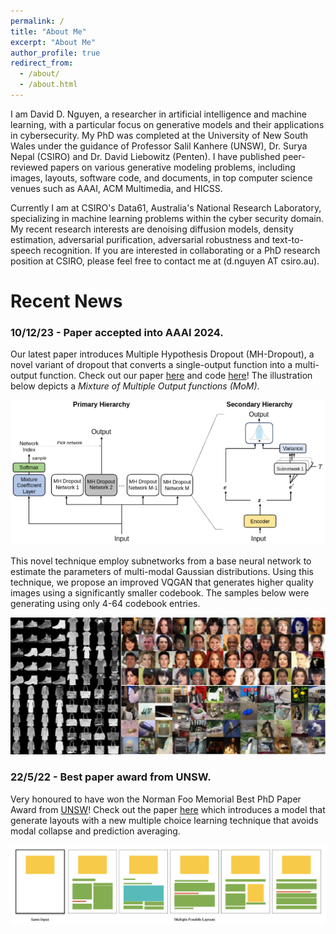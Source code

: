 ```yaml
---
permalink: /
title: "About Me"
excerpt: "About Me"
author_profile: true
redirect_from: 
  - /about/
  - /about.html
---
```


I am David D. Nguyen, a researcher in artificial intelligence and machine learning, with a particular focus on generative models and their applications in cybersecurity. 
My PhD was completed at the University of New South Wales under the guidance of Professor Salil Kanhere (UNSW), Dr. Surya Nepal (CSIRO) and Dr. David Liebowitz (Penten).
I have published peer-reviewed papers on various generative modeling problems, including images, layouts, software code, and documents, in top computer science venues such as AAAI, ACM Multimedia, and HICSS.

Currently I am at CSIRO's Data61, Australia's National Research Laboratory, specializing in machine learning problems within the cyber security domain. 
My recent research interests are denoising diffusion models, density estimation, adversarial purification, adversarial robustness and text-to-speech recognition.
If you are interested in collaborating or a PhD research position at CSIRO, please feel free to contact me at (d.nguyen AT csiro.au).

Recent News
======

### 10/12/23 - Paper accepted into AAAI 2024.
Our latest paper introduces Multiple Hypothesis Dropout (MH-Dropout), a novel variant of dropout that converts a single-output function into a multi-output function. Check out our paper [here](https://ojs.aaai.org/index.php/AAAI/article/view/29358) and code [here](https://github.com/dngu7/multiple-hypothesis-dropout)!
The illustration below depicts a *Mixture of Multiple Output functions (MoM)*.

![diagram](/images/hierarchydiagram.png)

This novel technique employ subnetworks from a base neural network to estimate the parameters of multi-modal Gaussian distributions. 
Using this technique, we propose an improved VQGAN that generates higher quality images using a significantly smaller codebook. 
The samples below were generating using only 4-64 codebook entries.

![mhdimage](/images/mhd-images.png)


### 22/5/22 - Best paper award from UNSW.
Very honoured to have won the Norman Foo Memorial Best PhD Paper Award from [UNSW](https://www.unsw.edu.au/engineering/our-schools/computer-science-and-engineering/student-life/prizes-awards)! 
Check out the paper [here](https://dl.acm.org/doi/10.1145/3474085.3475525) which introduces a model that generate layouts with a new multiple choice learning technique that avoids modal collapse and prediction averaging.

![layoutpreview](/images/layout_preview.png)

